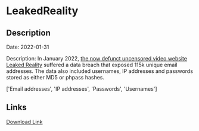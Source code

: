 # LeakedReality

## Description

Date: 2022-01-31

Description:
In January 2022, <a href="https://twitter.com/LeakedReality/status/1531953947216338945" target="_blank" rel="noopener">the now defunct uncensored video website Leaked Reality</a> suffered a data breach that exposed 115k unique email addresses. The data also included usernames, IP addresses and passwords stored as either MD5 or phpass hashes.


['Email addresses', 'IP addresses', 'Passwords', 'Usernames']

## Links

[Download Link](https://link-to.net/1229997/59.425407706385826/dynamic/?r=bGVha2VkcmVhbGl0eS5jb20=)